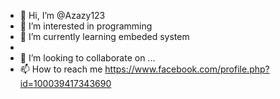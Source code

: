 - 👋 Hi, I’m @Azazy123
- 👀 I’m interested in programming
- 🌱 I’m currently learning embeded system
- 
- 💞️ I’m looking to collaborate on ...
- 📫 How to reach me https://www.facebook.com/profile.php?id=100039417343690

<!---
Azazy123/Azazy123 is a ✨ special ✨ repository because its `README.md` (this file) appears on your GitHub profile.
You can click the Preview link to take a look at your changes.
--->
